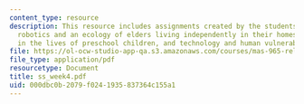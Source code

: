 ```yaml
---
content_type: resource
description: This resource includes assignments created by the students on assistive
  robotics and an ecology of elders living independently in their homes, robotic pets
  in the lives of preschool children, and technology and human vulnerability.
file: https://ol-ocw-studio-app-qa.s3.amazonaws.com/courses/mas-965-relational-machines-spring-2005/000dbc0b2079f0241935837364c155a1_ss_week4.pdf
file_type: application/pdf
resourcetype: Document
title: ss_week4.pdf
uid: 000dbc0b-2079-f024-1935-837364c155a1
---
```

